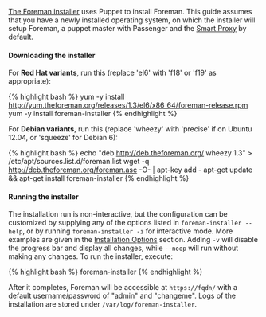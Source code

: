 
[The Foreman installer](https://github.com/theforeman/foreman-installer) uses Puppet to install Foreman. This guide assumes that you have a newly installed operating system, on which the installer will setup Foreman, a puppet master with Passenger and the [Smart Proxy](/manuals/{{page.version}}/index.html#4.3SmartProxies) by default.

#### Downloading the installer

For **Red Hat variants**, run this (replace 'el6' with 'f18' or 'f19' as appropriate):

{% highlight bash %}
yum -y install http://yum.theforeman.org/releases/1.3/el6/x86_64/foreman-release.rpm
yum -y install foreman-installer
{% endhighlight %}

For **Debian variants**, run this (replace 'wheezy' with 'precise' if on Ubuntu 12.04, or 'squeeze' for Debian 6):

{% highlight bash %}
echo "deb http://deb.theforeman.org/ wheezy 1.3" > /etc/apt/sources.list.d/foreman.list
wget -q http://deb.theforeman.org/foreman.asc -O- | apt-key add -
apt-get update && apt-get install foreman-installer
{% endhighlight %}

#### Running the installer

The installation run is non-interactive, but the configuration can be customized by supplying any of the options listed in `foreman-installer --help`, or by running `foreman-installer -i` for interactive mode.  More examples are given in the [Installation Options](/manuals/1.3/index.html#3.2.2InstallerOptions) section.  Adding `-v` will disable the progress bar and display all changes, while `--noop` will run without making any changes.  To run the installer, execute:

{% highlight bash %}
foreman-installer
{% endhighlight %}

After it completes, Foreman will be accessible at `https://fqdn/` with a default username/password of "admin" and "changeme".  Logs of the installation are stored under `/var/log/foreman-installer`.
